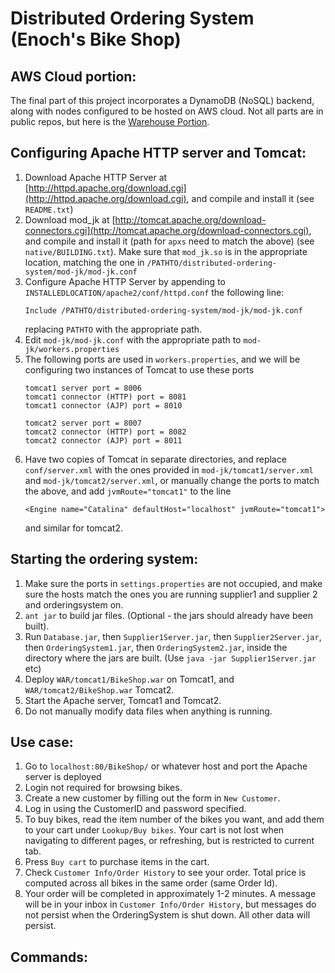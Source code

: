 # Distributed Ordering System (Enoch's Bike Shop)

## AWS Cloud portion:
The final part of this project incorporates a DynamoDB (NoSQL) backend, along with nodes configured to be hosted on AWS cloud. Not all parts are in public repos, but here is the [Warehouse Portion](https://github.com/enochcheung/Team-2-Bike-Shop).

## Configuring Apache HTTP server and Tomcat:

1. Download Apache HTTP Server at [http://httpd.apache.org/download.cgi](http://httpd.apache.org/download.cgi), and compile and install it (see `README.txt`)
2. Download mod_jk at [http://tomcat.apache.org/download-connectors.cgi](http://tomcat.apache.org/download-connectors.cgi), and compile and install it (path for `apxs` need to match the above) (see `native/BUILDING.txt`). Make sure that `mod_jk.so` is in the appropriate location, matching the one in `/PATHTO/distributed-ordering-system/mod-jk/mod-jk.conf`
3. Configure Apache HTTP Server by appending to `INSTALLEDLOCATION/apache2/conf/httpd.conf` the following line:
	```
	Include /PATHTO/distributed-ordering-system/mod-jk/mod-jk.conf
	```
	replacing `PATHTO` with the appropriate path.
4. Edit `mod-jk/mod-jk.conf` with the appropriate path to `mod-jk/workers.properties`
5. The following ports are used in `workers.properties`, and we will be configuring two instances of Tomcat to use these ports
	```
	tomcat1 server port = 8006
	tomcat1 connector (HTTP) port = 8081 
	tomcat1 connector (AJP) port = 8010 

	tomcat2 server port = 8007
	tomcat2 connector (HTTP) port = 8082
	tomcat2 connector (AJP) port = 8011
	```
6. Have two copies of Tomcat in separate directories, and replace `conf/server.xml` with the ones provided in `mod-jk/tomcat1/server.xml` and `mod-jk/tomcat2/server.xml`, or manually change the ports to match the above, and add `jvmRoute="tomcat1"` to the line
	```
	<Engine name="Catalina" defaultHost="localhost" jvmRoute="tomcat1">
	```
	and similar for tomcat2.


## Starting the ordering system:

1. Make sure the ports in `settings.properties` are not occupied, and make sure the hosts match the ones you are running supplier1 and supplier 2 and orderingsystem on.
2. `ant jar` to build jar files. (Optional - the jars should already have been built).
3. Run `Database.jar`, then `Supplier1Server.jar`, then `Supplier2Server.jar`,  then `OrderingSystem1.jar`, then `OrderingSystem2.jar`, inside the directory where the jars are built. (Use `java -jar Supplier1Server.jar` etc)
4. Deploy `WAR/tomcat1/BikeShop.war` on Tomcat1, and `WAR/tomcat2/BikeShop.war` Tomcat2.
5. Start the Apache server, Tomcat1 and Tomcat2.
6. Do not manually modify data files when anything is running.


## Use case:

1. Go to `localhost:80/BikeShop/` or whatever host and port the Apache server is deployed
2. Login not required for browsing bikes.
3. Create a new customer by filling out the form in `New Customer`.
4. Log in using the CustomerID and password specified.
5. To buy bikes, read the item number of the bikes you want, and add them to your cart under `Lookup/Buy bikes`. Your cart is not lost when navigating to different pages, or refreshing, but is restricted to current tab.
6. Press `Buy cart` to purchase items in the cart.
7. Check `Customer Info/Order History` to see your order. Total price is computed across all bikes in the same order (same Order Id).
8. Your order will be completed in approximately 1-2 minutes. A message will be in your inbox in `Customer Info/Order History`, but messages do not persist when the OrderingSystem is shut down. All other data will persist.

## Commands:

